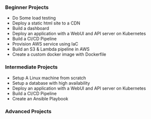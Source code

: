 ### **Beginner Projects**

- Do Some load testing
- Deploy a static html site to a CDN
- Build a dashboard
- Deploy an application with a WebUI and API server on Kubernetes
- Build a CI/CD Pipeline
- Provision AWS service using IaC
- Build an S3 & Lambda pipeline in AWS
- Create a custom docker image with Dockerfile


### **Intermediate Projects**

- Setup A Linux machine from scratch
- Setup a database with high availability
- Deploy an application with a WebUI and API server on Kubernetes
- Build a CI/CD Pipeline
- Create an Ansible Playbook

### **Advanced Projects**
